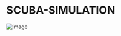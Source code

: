 # SCUBA-SIMULATION
![image](https://user-images.githubusercontent.com/72507845/158072579-01174025-abbf-421e-a7f2-f721d7a02b4c.png)
